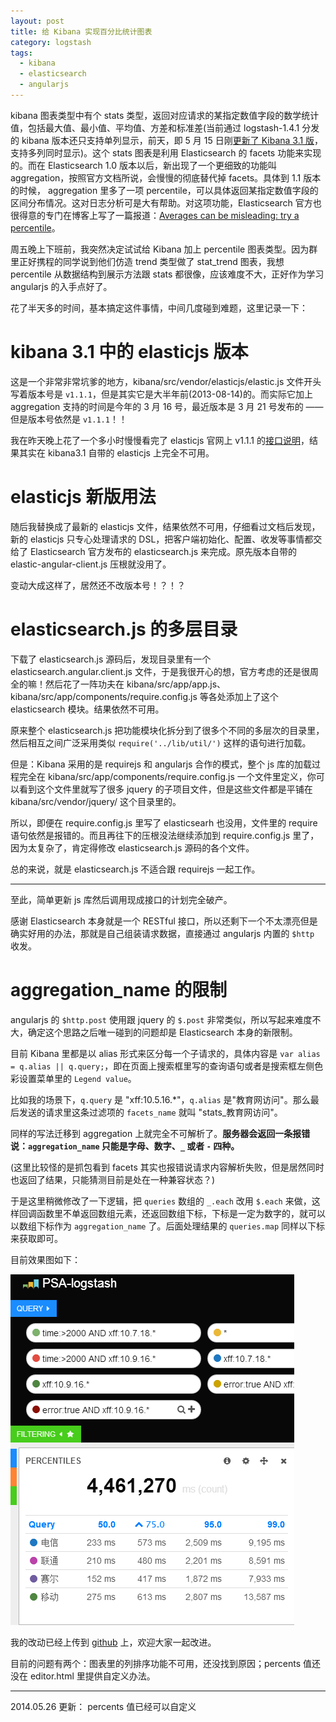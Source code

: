```yaml
---
layout: post
title: 给 Kibana 实现百分比统计图表
category: logstash
tags:
  - kibana
  - elasticsearch
  - angularjs
---
```


kibana 图表类型中有个 stats 类型，返回对应请求的某指定数值字段的数学统计值，包括最大值、最小值、平均值、方差和标准差(当前通过 logstash-1.4.1 分发的 kibana 版本还只支持单列显示，前天，即 5 月 15 日刚[更新了 Kibana 3.1 版](http://www.elasticsearch.org/blog/kibana-3-1/)，支持多列同时显示)。这个 stats 图表是利用 Elasticsearch 的 facets 功能来实现的。而在 Elasticsearch 1.0 版本以后，新出现了一个更细致的功能叫 aggregation，按照官方文档所说，会慢慢的彻底替代掉 facets。具体到 1.1 版本的时候， aggregation 里多了一项 percentile，可以具体返回某指定数值字段的区间分布情况。这对日志分析可是大有帮助。对这项功能，Elasticsearch 官方也很得意的专门在博客上写了一篇报道：[Averages can be misleading: try a percentile](http://www.elasticsearch.org/blog/averages-can-dangerous-use-percentile/)。

周五晚上下班前，我突然决定试试给 Kibana 加上 percentile 图表类型。因为群里正好携程的同学说到他们仿造 trend 类型做了 stat_trend 图表，我想 percentile 从数据结构到展示方法跟 stats 都很像，应该难度不大，正好作为学习 angularjs 的入手点好了。

花了半天多的时间，基本搞定这件事情，中间几度碰到难题，这里记录一下：

kibana 3.1 中的 elasticjs 版本
================================

这是一个非常非常坑爹的地方，kibana/src/vendor/elasticjs/elastic.js 文件开头写着版本号是 `v1.1.1`，但是其实它是大半年前(2013-08-14)的。而实际它加上 aggregation 支持的时间是今年的 3 月 16 号，最近版本是 3 月 21 号发布的 ——但是版本号依然是 `v1.1.1`！！

我在昨天晚上花了一个多小时慢慢看完了 elasticjs 官网上 v1.1.1 的[接口说明](http://docs.fullscale.co/elasticjs/ejs.FilterAggregation.html)，结果其实在 kibana3.1 自带的 elasticjs 上完全不可用。

elasticjs 新版用法
================================

随后我替换成了最新的 elasticjs 文件，结果依然不可用，仔细看过文档后发现，新的 elasticjs 只专心处理请求的 DSL，把客户端初始化、配置、收发等事情都交给了 Elasticsearch 官方发布的 elasticsearch.js 来完成。原先版本自带的 elastic-angular-client.js 压根就没用了。

变动大成这样了，居然还不改版本号！？！？

elasticsearch.js 的多层目录
================================

下载了 elasticsearch.js 源码后，发现目录里有一个 elasticsearch.angular.client.js 文件，于是我很开心的想，官方考虑的还是很周全的嘛！然后花了一阵功夫在 kibana/src/app/app.js、kibana/src/app/components/require.config.js 等各处添加上了这个 elasticsearch 模块。结果依然不可用。

原来整个 elasticsearch.js 把功能模块化拆分到了很多个不同的多层次的目录里，然后相互之间广泛采用类似 `require('../lib/util/')` 这样的语句进行加载。

但是：Kibana 采用的是 requirejs 和 angularjs 合作的模式，整个 js 库的加载过程完全在 kibana/src/app/components/require.config.js 一个文件里定义，你可以看到这个文件里就写了很多 jquery 的子项目文件，但是这些文件都是平铺在 kibana/src/vendor/jquery/ 这个目录里的。

所以，即便在 require.config.js 里写了 elasticsearh 也没用，文件里的 require 语句依然是报错的。而且再往下的压根没法继续添加到 require.config.js 里了，因为太复杂了，肯定得修改 elasticsearch.js 源码的各个文件。

总的来说，就是 elasticsearch.js 不适合跟 requirejs 一起工作。

------------------------------------------------------

至此，简单更新 js 库然后调用现成接口的计划完全破产。

感谢 Elasticsearch 本身就是一个 RESTful 接口，所以还剩下一个不太漂亮但是确实好用的办法，那就是自己组装请求数据，直接通过 angularjs 内置的 `$http` 收发。

aggregation_name 的限制
===============================

angularjs 的 `$http.post` 使用跟 jquery 的 `$.post` 非常类似，所以写起来难度不大，确定这个思路之后唯一碰到的问题却是 Elasticsearch 本身的新限制。

目前 Kibana 里都是以 alias 形式来区分每一个子请求的，具体内容是 `var alias = q.alias || q.query;`，即在页面上搜索框里写的查询语句或者是搜索框左侧色彩设置菜单里的 `Legend value`。

比如我的场景下，`q.query` 是 "xff:10.5.16.\*"，`q.alias` 是"教育网访问"。那么最后发送的请求里这条过滤项的 `facets_name` 就叫 "stats\_教育网访问"。

同样的写法迁移到 aggregation 上就完全不可解析了。**服务器会返回一条报错说：`aggregation_name` 只能是字母、数字、`_` 或者 `-` 四种。**

(这里比较怪的是抓包看到 facets 其实也报错说请求内容解析失败，但是居然同时也返回了结果，只能猜测目前是处在一种兼容状态？)

于是这里稍微修改了一下逻辑，把 `queries` 数组的 `_.each` 改用 `$.each` 来做，这样回调函数里不单返回数组元素，还返回数组下标，下标是一定为数字的，就可以以数组下标作为 `aggregation_name` 了。后面处理结果的 `queries.map` 同样以下标来获取即可。

目前效果图如下：

![](/images/uploads/kibana-percentile.png)

我的改动已经上传到 [github](https://github.com/chenryn/kibana/commit/c27b44996bff575886041e0f4f800fda04fbdbde) 上，欢迎大家一起改进。

目前的问题有两个：图表里的列排序功能不可用，还没找到原因；percents 值还没在 editor.html 里提供自定义办法。

---------------------------

2014.05.26 更新： percents 值已经可以自定义
